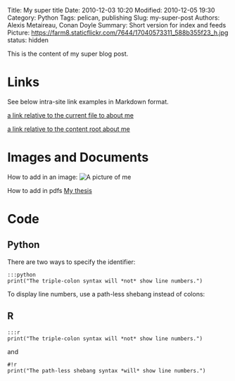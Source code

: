 Title: My super title
Date: 2010-12-03 10:20
Modified: 2010-12-05 19:30
Category: Python
Tags: pelican, publishing
Slug: my-super-post
Authors: Alexis Metaireau, Conan Doyle
Summary: Short version for index and feeds
Picture: https://farm8.staticflickr.com/7644/17040573311_588b355f23_h.jpg
status: hidden

This is the content of my super blog post.


Links
=====
See below intra-site link examples in Markdown format.

[a link relative to the current file to about me]({filename}cv.md)


[a link relative to the content root about me]({filename}/pages/cv.md)


Images and Documents
====================
How to add in an image:
![A picture of me]({filename}/images/me.jpg)


How to add in pdfs
[My thesis]({filename}/docs/thesis.pdf)


Code
====

Python
-------

There are two ways to specify the identifier:

    :::python
    print("The triple-colon syntax will *not* show line numbers.")

To display line numbers, use a path-less shebang instead of colons:

R
-

    :::r
    print("The triple-colon syntax will *not* show line numbers.")

and

    #!r
    print("The path-less shebang syntax *will* show line numbers.")
